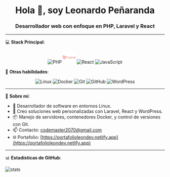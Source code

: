 <h1 align="center">Hola 👋, soy Leonardo Peñaranda</h1>
<h3 align="center">Desarrollador web con enfoque en PHP, Laravel y React</h3>

---

💻 **Stack Principal**:

<p align="center">
  <img src="https://cdn.jsdelivr.net/gh/devicons/devicon/icons/php/php-original.svg" alt="PHP" width="40" height="40"/>
  <img src="https://github.com/devicons/devicon/blob/v2.16.0/icons/laravel/laravel-line-wordmark.svg" alt="Laravel" width="40" height="40"/>
  <img src="https://cdn.jsdelivr.net/gh/devicons/devicon/icons/react/react-original.svg" alt="React" width="40" height="40"/>
  <img src="https://cdn.jsdelivr.net/gh/devicons/devicon/icons/javascript/javascript-original.svg" alt="JavaScript" width="40" height="40"/>
</p>

🔧 **Otras habilidades**:

<p align="center">
  <img src="https://cdn.jsdelivr.net/gh/devicons/devicon/icons/linux/linux-original.svg" alt="Linux" width="40" height="40"/>
  <img src="https://cdn.jsdelivr.net/gh/devicons/devicon/icons/docker/docker-original.svg" alt="Docker" width="40" height="40"/>
  <img src="https://cdn.jsdelivr.net/gh/devicons/devicon/icons/git/git-original.svg" alt="Git" width="40" height="40"/>
  <img src="https://cdn.jsdelivr.net/gh/devicons/devicon/icons/github/github-original.svg" alt="GitHub" width="40" height="40"/>
  <img src="https://cdn.jsdelivr.net/gh/devicons/devicon/icons/wordpress/wordpress-plain.svg" alt="WordPress" width="40" height="40"/>
</p>

---

🧠 **Sobre mí**:

- 💼 Desarrollador de software en entornos Linux.
- 🧩 Creo soluciones web personalizadas con Laravel, React y WordPress.
- 📦 Manejo de servidores, contenedores Docker, y control de versiones con Git.
- 📫 Contacto: [codemaster2070@gmail.com](mailto:codemaster2070@gmail.com)  
- 🌐 Portafolio: [https://portafolioleondev.netlify.app](https://portafolioleondev.netlify.app)

---

📊 **Estadísticas de GitHub**:

<p align="left">
  <img src="https://github-readme-stats.vercel.app/api?username=LeonardoPenarandaDev&show_icons=true&locale=es" alt="stats" />
</p>

